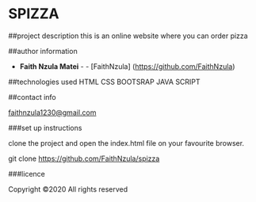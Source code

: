 #   SPIZZA

##project description
 this is an online website where you can order pizza    
  
  
  
##author information
  * **Faith Nzula Matei** - -
  [FaithNzula] (https://github.com/FaithNzula)
  
  
 
    
 ##technologies used 
  HTML
  CSS
  BOOTSRAP
  JAVA SCRIPT
  
  ##contact info
  
   faithnzula1230@gmail.com
   
  ###set up instructions
  
  clone the project and open the index.html file on your favourite browser.
  
  git clone  https://github.com/FaithNzula/spizza
  
  ###licence
  
  Copyright ©2020 All rights reserved
